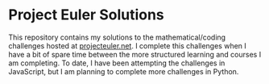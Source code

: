 # Project Euler Solutions

This repository contains my solutions to the mathematical/coding challenges hosted at [projecteuler.net](https://projecteuler.net/). I complete this challenges when I have a bit of spare time between the more structured learning and courses I am completing. To date, I have been attempting the challenges in JavaScript, but I am planning to complete more challenges in Python. 